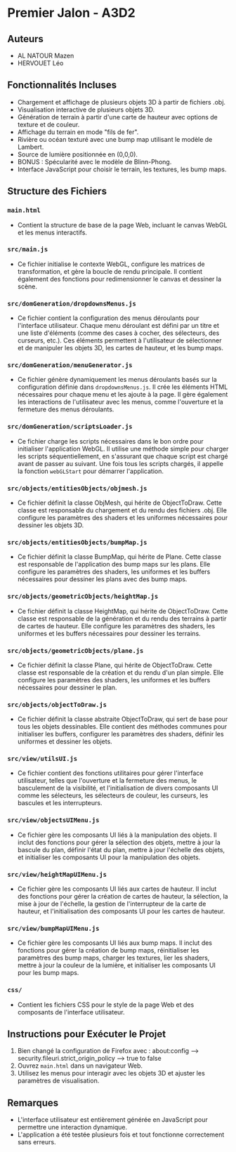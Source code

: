 # Premier Jalon - A3D2

## Auteurs
- AL NATOUR Mazen
- HERVOUET Léo

## Fonctionnalités Incluses

- Chargement et affichage de plusieurs objets 3D à partir de fichiers .obj.
- Visualisation interactive de plusieurs objets 3D.
- Génération de terrain à partir d'une carte de hauteur avec options de texture et de couleur.
- Affichage du terrain en mode "fils de fer".
- Rivière ou océan texturé avec une bump map utilisant le modèle de Lambert.
- Source de lumière positionnée en (0,0,0).
- BONUS : Spécularité avec le modèle de Blinn-Phong.
- Interface JavaScript pour choisir le terrain, les textures, les bump maps.

## Structure des Fichiers

### `main.html`
- Contient la structure de base de la page Web, incluant le canvas WebGL et les menus interactifs.

### `src/main.js`
- Ce fichier initialise le contexte WebGL, configure les matrices de transformation, et gère la boucle de rendu principale. Il contient également des fonctions pour redimensionner le canvas et dessiner la scène.


### `src/domGeneration/dropdownsMenus.js`
- Ce fichier contient la configuration des menus déroulants pour l'interface utilisateur. Chaque menu déroulant est défini par un titre et une liste d'éléments (comme des cases à cocher, des sélecteurs, des curseurs, etc.). Ces éléments permettent à l'utilisateur de sélectionner et de manipuler les objets 3D, les cartes de hauteur, et les bump maps.

### `src/domGeneration/menuGenerator.js`
- Ce fichier génère dynamiquement les menus déroulants basés sur la configuration définie dans `dropdownsMenus.js`. Il crée les éléments HTML nécessaires pour chaque menu et les ajoute à la page. Il gère également les interactions de l'utilisateur avec les menus, comme l'ouverture et la fermeture des menus déroulants.

### `src/domGeneration/scriptsLoader.js`
- Ce fichier charge les scripts nécessaires dans le bon ordre pour initialiser l'application WebGL. Il utilise une méthode simple pour charger les scripts séquentiellement, en s'assurant que chaque script est chargé avant de passer au suivant. Une fois tous les scripts chargés, il appelle la fonction `webGLStart` pour démarrer l'application.

### `src/objects/entitiesObjects/objmesh.js`
- Ce fichier définit la classe ObjMesh, qui hérite de ObjectToDraw. Cette classe est responsable du chargement et du rendu des fichiers .obj. Elle configure les paramètres des shaders et les uniformes nécessaires pour dessiner les objets 3D.

### `src/objects/entitiesObjects/bumpMap.js`
- Ce fichier définit la classe BumpMap, qui hérite de Plane. Cette classe est responsable de l'application des bump maps sur les plans. Elle configure les paramètres des shaders, les uniformes et les buffers nécessaires pour dessiner les plans avec des bump maps.

### `src/objects/geometricObjects/heightMap.js`
- Ce fichier définit la classe HeightMap, qui hérite de ObjectToDraw. Cette classe est responsable de la génération et du rendu des terrains à partir de cartes de hauteur. Elle configure les paramètres des shaders, les uniformes et les buffers nécessaires pour dessiner les terrains.

### `src/objects/geometricObjects/plane.js`
- Ce fichier définit la classe Plane, qui hérite de ObjectToDraw. Cette classe est responsable de la création et du rendu d'un plan simple. Elle configure les paramètres des shaders, les uniformes et les buffers nécessaires pour dessiner le plan.

### `src/objects/objectToDraw.js`
- Ce fichier définit la classe abstraite ObjectToDraw, qui sert de base pour tous les objets dessinables. Elle contient des méthodes communes pour initialiser les buffers, configurer les paramètres des shaders, définir les uniformes et dessiner les objets.

### `src/view/utilsUI.js`
- Ce fichier contient des fonctions utilitaires pour gérer l'interface utilisateur, telles que l'ouverture et la fermeture des menus, le basculement de la visibilité, et l'initialisation de divers composants UI comme les sélecteurs, les sélecteurs de couleur, les curseurs, les bascules et les interrupteurs.

### `src/view/objectsUIMenu.js`
- Ce fichier gère les composants UI liés à la manipulation des objets. Il inclut des fonctions pour gérer la sélection des objets, mettre à jour la bascule du plan, définir l'état du plan, mettre à jour l'échelle des objets, et initialiser les composants UI pour la manipulation des objets.

### `src/view/heightMapUIMenu.js`
- Ce fichier gère les composants UI liés aux cartes de hauteur. Il inclut des fonctions pour gérer la création de cartes de hauteur, la sélection, la mise à jour de l'échelle, la gestion de l'interrupteur de la carte de hauteur, et l'initialisation des composants UI pour les cartes de hauteur.

### `src/view/bumpMapUIMenu.js`
- Ce fichier gère les composants UI liés aux bump maps. Il inclut des fonctions pour gérer la création de bump maps, réinitialiser les paramètres des bump maps, charger les textures, lier les shaders, mettre à jour la couleur de la lumière, et initialiser les composants UI pour les bump maps.

### `css/`
- Contient les fichiers CSS pour le style de la page Web et des composants de l'interface utilisateur.


## Instructions pour Exécuter le Projet
1. Bien changé la configuration de Firefox avec : about:config --> security.fileuri.strict_origin_policy --> true to false
2. Ouvrez `main.html` dans un navigateur Web.
3. Utilisez les menus pour interagir avec les objets 3D et ajuster les paramètres de visualisation.

## Remarques
- L'interface utilisateur est entièrement générée en JavaScript pour permettre une interaction dynamique.
- L'application a été testée plusieurs fois et tout fonctionne correctement sans erreurs.